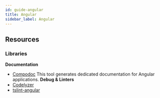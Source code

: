 ```yaml
---
id: guide-angular
title: Angular
sidebar_label: Angular
---
```


## Resources

### Libraries

**Documentation**
- [Compodoc](https://github.com/compodoc/compodoc) This tool generates dedicated documentation for Angular applications.
**Debug & Linters**
- [Codelyzer](https://github.com/mgechev/codelyzer)
- [tslint-angular](https://github.com/mgechev/tslint-angular)







<!--

Celerio Angular Quickstart
Generate an Angular CRUD application from an existing database schema
Lite-server
Lightweight development only Node.js® server

NinjaCodeGen - Angular CRUD Generator
Generate several types of CRUD apps complete with e2e testing using template-sets for Angular, Material Design, Bootstrap, Kendo UI, Ionic, ...

Nx
Nx (Nrwl Extensions for Angular) is an open source toolkit built on top of Angular CLI to help enterprise teams develop Angular at scale.

Protractor
The official end to end testing framework for Angular apps

UI-jar - Test Driven Style Guide Development
A drop in module to automatically create a living style guide based on the test you write for your components.

Universal for ASP.NET
This package provides facilities for developers building Angular applications on ASP.NET.

Data Libraries
Angular Fire
The official library for Firebase and Angular

AngularCommerce
Angular Commerce is a solution for building modern e-commerce applications with power of Google Firebase. Set of components is design agnostic and allows to easily extend functionality.

Apollo
Apollo is a data stack for modern apps, built with GraphQL.

Meteor
Use Angular and Meteor to build full-stack JavaScript apps for Mobile and Desktop.

ngrx
Reactive Extensions for Angular

ngx-api-utils
ngx-api-utils is a lean library of utilities and helpers to quickly integrate any HTTP API (REST, Ajax, and any other) with Angular.

UI Components
ag-Grid
A datagrid for Angular with enterprise style features such as sorting, filtering, custom rendering, editing, grouping, aggregation and pivoting.

Alyle UI
Minimal Design, a set of components for Angular.

Amexio - Angular Extensions
Amexio (Angular MetaMagic EXtensions for Inputs and Outputs) is a rich set of Angular components powered by Bootstrap for Responsive Design. UI Components include Standard Form Components, Data Grids, Tree Grids, Tabs etc. Open Source (Apache 2 License) & Free and backed by MetaMagic Global Inc

Angular Material
Material Design components for Angular

Ant Design Mobile of Angular (ng-zorro-antd-mobile)
A set of enterprise-class mobile UI components based on Ant Design Mobile and Angular

Ant Design of Angular (ng-zorro-antd)
A set of enterprise-class UI components based on Ant Design and Angular

Awade Jigsaw (Chinese)
Jigsaw provides a set of web components based on Angular. It is supporting the development of all applications of Big Data Product of ZTE (http://www.zte.com.cn).

Blox Material
A lightweight Material Design library for Angular, based upon Google's Material Components for the Web

Carbon Components Angular
An Angular implementation of the Carbon Design System for IBM.

Clarity Design System
UX guidelines, HTML/CSS framework, and Angular components working together to craft exceptional experiences

DevExtreme
50+ UI components including data grid, pivot grid, scheduler, charts, editors, maps and other multi-purpose controls for creating highly responsive web applications for touch devices and traditional desktops.

Essential JS 2
Essential JS 2 for Angular is a collection modern TypeScript based true Angular Components. It has support for Ahead Of Time (AOT) compilation and Tree-Shaking. All the components are developed from the ground up to be lightweight, responsive, modular and touch friendly.

FancyGrid
Angular grid library with charts integration and server communication for Enterprise.

Ignite UI for Angular
Ignite UI for Angular is a dependency-free Angular toolkit for building modern web apps.

jQWidgets
Angular UI Components including data grid, tree grid, pivot grid, scheduler, charts, editors and other multi-purpose components

Kendo UI
A professional grade library of Angular UI components written in TypeScript that includes our Data Grid, TreeView, Charts, Editors, DropDowns, DatePickers, and many more. Features include support for AOT compilation, Tree Shaking for high-performance, localization, and accessibility.

Material Community Components
Material components made by the community

Nebular
Theme System, UI Components, Auth and Security for your next Angular application.

ng-bootstrap
The Angular version of the Angular UI Bootstrap library. This library is being built from scratch in Typescript using the Bootstrap 4 CSS framework.

ng-lightning
Native Angular components & directives for Lightning Design System

ngx-bootstrap
Native Angular directives for Bootstrap

ngx-smart-modal
Angular smart, light and fast modal handler to manage modals and data everywhere.

Onsen UI
UI components for hybrid mobile apps with bindings for both Angular & AngularJS.

Prime Faces
PrimeNG is a collection of rich UI components for Angular

Semantic UI
UI components for Angular using Semantic UI

Simple Quality UI
Simple Quality UI (SQ-UI) is a flexible and easily customizable UI-kit, aiming to provide maximum efficiency with as little overhead as possible. Driven by the idea that it should be strictly "for developers by developers", every new feature release includes functionalities demanded by the developers who are using it.

Smart Web Components
Web Components for Angular. Dependency-free Angular components for building modern and mobile-friendly web apps

Truly UI
TrulyUI is an Angular UI Framework especially developed for Desktop Applications based on Web Components using the greatest technologies of the world.

Vaadin
Material design inspired UI components for building great web apps. For mobile and desktop.

Wijmo
High-performance UI controls with the most complete Angular support available. Wijmo’s controls are all written in TypeScript and have zero dependencies. FlexGrid control includes full declarative markup, including cell templates.

Cross-Platform Development
Electron
Electron Platform for Angular.

Ionic
Ionic offers a library of mobile-optimized HTML, CSS and JS components and tools for building highly interactive native and progressive web apps.

NativeScript
NativeScript is how you build cross-platform, native iOS and Android apps with Angular and TypeScript. Get 100% access to native APIs via JavaScript and reuse of packages from NPM, CocoaPods and Gradle. Open source and backed by Telerik.​​​

ReactNative
Angular and React Native to build applications for Android and iOS

Windows (UWP)
An Universal Windows App (uwp) powered by Angular

Education
Books
Angular Book
A Practical Introduction to the new Web Development Platform Angular

Angular Router
This book is a comprehensive guide to the Angular router written by its designer. The book explores the library in depth, including the mental model, design constraints, subtleties of the API.

Angular-Buch (German)
The first German book about Angular. It gives you a detailed practical overview of the key concepts of the platform. In each chapter a sample application is built upon with a new Angular topic. All sources are available on GitHub.

Architecting Angular Applications with NGRX
How to build Angular applications using NGRX

Becoming a Ninja with Angular
This ebook will help you getting the philosophy of the framework: what comes from 1.x, what has been introduced and why

Essential Angular
The book is a short, but at the same time, fairly complete overview of the key aspects of Angular written by its core contributors Victor Savkin and Jeff Cross. The book will give you a strong foundation. It will help you put all the concepts into right places. So you will get a good understanding of why the framework is the way it is.

How to Get Started and Productive in Angular Fast
A guide that helps developers get up to speed quickly on Angular and its accompanying technologies.

Learning Angular - Second Edition
Your quick, no-nonsense guide to building real-world apps with Angular

Manning Publications
Publications and books from Manning about Angular

ng-book
The in-depth, complete, and up-to-date book on Angular. Become an Angular expert today.

O'Reilly Media
More than 15 books from O'Reilly about Angular

Packt Publishing
More than 10 books from Packt Publishing about Angular

Practical Angular
This books shows all the steps necessary for the development of SPA (Single Page Application) applications with the brand new Angular

Rangle's Angular Training Book
From getting started with the Angular toolchain to writing applications with scalable front end architectures, this book walks you through everything you need to know.

RxJS 5 Ultimate
A free book that covers all facets of working with Rxjs from your first Observable to how to make your code run at optimal speed with Schedulers.

The Angular Guide by Wishtack (Français)
The free, open-source and up-to-date Angular guide. This pragmatic guide is focused on best practices and will drive you from scratch to cloud.

Workshops & Onsite Training
Accelebrate
Customized, Instructor-Led Angular Training

Angular Academy (Canada)
Angular Academy is a two day hands-on public course given in-person across Canada!

Angular Boot Camp
Angular Boot Camp covers introductory through advanced Angular topics. It includes extensive workshop sessions, with hands-on help from our experienced developer-trainers. We take developers or teams from the beginnings of Angular understanding through a working knowledge of all essential Angular features.

Angular Hands-on Course (Israel)
Learn from 500Tech, an Angular consultancy in Israel. This course was built by an expert developer, who lives and breathes Angular, and has practical experience with real world large scale Angular apps.

Angular Training
Angular Training teaches Angular on-site all over the world. Also provides consulting and mentoring.

Angular Trainings (French)
Angular trainings delivered by Zenika (FRANCE)

Angular.de (German)
Onsite Angular Training delivered by the greatest community in the german speaking area in Germany, Austria and Switzerland. We also regularly post articles and tutorials on our blog.

Angular.Schule (German)
Angular onsite training and public workshops in Germany from the authors of the German Angular book. We also regularly post articles and videos on our blog (in English and German language).

Chariot Solutions
Private Angular Training and Mentoring

Formation Angular (French)
Angular trainings delivered by Human Coders (France)

Formation JavaScript (French)
Angular onsite training in Paris (France). Monthly Angular workshops and custom onsite classes. We are focused on Angular, so we are always up to date.

Learn Javascript (Russian)
Complete Angular online course. Constantly updating. Real-time webinars with immediate feedback from the teacher.

ng-course (Israel)
4 day in-depth Angular training in Israel

Ninja Squad
OnSite Training From the Authors of "Become A Ninja with Angular"

Rangle.io
With Rangle’s Custom Training, you can cover Angular in comprehensive detail, on your premises or theirs. Learn directly from Angular experts who will tailor course material to suit your specific application needs.

SFEIR School (French)
Free Angular training delivered by SFEIR in France

StrongBrew
Angular and RxJS trainings, Code Reviews and consultancy. We help software engineers all over the world to create better web-applications...

TheCodeCampus (German)
Basic and Advanced training across Europe in German

Thoughtram
Trainings & Code Reviews. We help people to get a deep understanding of different technologies through trainings and code reviews. Our services can be arranged online, making it possible to join in from anywhere in the world, or on-site to get the best experience possible.

We Are One Sàrl
Onsite Angular Training delivered by We Are One Sàrl in Switzerland

Web Age Solutions
Virtual and in-person training in Canada and the US

Webucator
Customized in-person instructor-led Angular training for private groups and public online instructor-led Angular classes.

Online Training
Academia Binaria (español)
Spanish language Angular articles and information

Angular Concepts, Code and Collective Wisdom
Learn the core concepts, play with the code, become a competent Angular developer

Angular Enterprise Playbook
Learn advanced Angular best practices for enterprise teams, created by Nrwl.io.

Angular Forms: Data Binding and Validation
Learn about how to use Reactive Forms with Angular.

Angular in Action: Start From Scratch (正體中文)
Online video course in Chinese for newbies who need to learning from the scratch in Chinese. It's covering Angular, Angular CLI, TypeScript, VSCode, and some must known knowledge of Angular development.

angular.love (Polski)
Polish language Angular articles and information

Angular: Essential Training
This course introduces you to the essentials of this "superheroic" framework, including declarative templates, two-way data binding, and dependency injection.

AngularFirebase.com
Video lessons covering progressive web apps with Angular, Firebase, RxJS, and related APIs.

CodeSchool: Accelerating Through Angular
Create the future of web applications by taking Angular for a test drive.

Eduonix Angular Fundamentals
In this course, you will learn the features listed above and so much more. This amazing Angular tutorial will cover the fundamentals of Angular (you don’t even need to know Angular), TypeScript, and introduction to the programming concepts such as conditions, arrays, functions, directives, pipes, etc.

Egghead.io
Angular Fundamentals and advanced topics focused on Redux Style Angular Applications

Frontend Masters
Build Web Apps with Angular - recorded video content

Learn Angular (francais)
French language Angular content.

Loiane Training (Português)
Free Angular course in Portuguese.

ngMigrate
The ngMigrate project is brought to you by Todd Motto, a Developer Advocate at Telerik, spreading the good word of Kendo UI, NativeScript and Angular & AngularJS. You can follow him on Twitter for questions, or even requests about this guide.

Pluralsight
Hundreds of Angular courses for all skill levels

Udemy
Angular courses hosted by Udemy

Ultimate Angular
Online courses providing in-depth coverage of the Angular ecosystem, AngularJS, Angular and TypeScript, with functional code samples and a full-featured seed environment. Get a deep understanding of Angular and TypeScript from foundation to functional application, then move on to advanced topics with Todd Motto and collaborators.

Upgrading AngularJS
The world's most comprehensive, step-by-step course on using best practices and avoiding pitfalls while migrating from AngularJS to Angular.

Wishtack's Angular Course (francais)
French language Angular course covering TypeScript, ES6, Dependency Injection, Observables, and more.

Community
Community Curations
Angular Conferences and Angular Camps in Moscow, Russia.
Angular-RU Community on GitHub is a single entry point for all resources, chats, podcasts and meetups for Angular in Russia.

Angular Subreddit
An Angular-dedicated subreddit.

Catalog of Angular Components & Libraries
A community index of components and libraries maintained on GitHub

Made with Angular
A showcase of web apps built with Angular.

Groups
Angular Beers
Meetup in Barcelona, Spain. Express your motivations, share your ideas and play together creating awesome things in team.

Angular Camp
Angular Conferences and Angular Camps in Barcelona, Spain.

Podcasts
Adventures in Angular
Adventures in Angular is a weekly podcast dedicated to the Angular platform and related technologies, tools, languages, and practices.

AngularAir
Weekly video podcast hosted by Jeff Whelpley with all the latest and greatest happenings in the wild world of Angular.

Happy Angular Podcast
A weekly German podcast for Angular on the go

Javascript Air
The live broadcast podcast all about JavaScript
